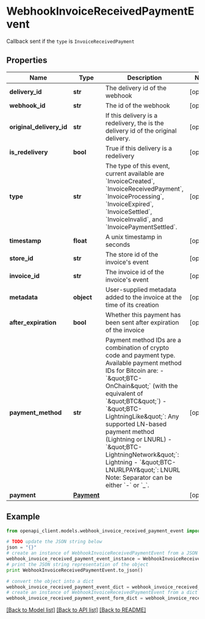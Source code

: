 # WebhookInvoiceReceivedPaymentEvent

Callback sent if the `type` is `InvoiceReceivedPayment`

## Properties
Name | Type | Description | Notes
------------ | ------------- | ------------- | -------------
**delivery_id** | **str** | The delivery id of the webhook | [optional] 
**webhook_id** | **str** | The id of the webhook | [optional] 
**original_delivery_id** | **str** | If this delivery is a redelivery, the is the delivery id of the original delivery. | [optional] 
**is_redelivery** | **bool** | True if this delivery is a redelivery | [optional] 
**type** | **str** | The type of this event, current available are &#x60;InvoiceCreated&#x60;, &#x60;InvoiceReceivedPayment&#x60;, &#x60;InvoiceProcessing&#x60;, &#x60;InvoiceExpired&#x60;, &#x60;InvoiceSettled&#x60;, &#x60;InvoiceInvalid&#x60;, and &#x60;InvoicePaymentSettled&#x60;. | [optional] 
**timestamp** | **float** | A unix timestamp in seconds | [optional] 
**store_id** | **str** | The store id of the invoice&#39;s event | [optional] 
**invoice_id** | **str** | The invoice id of the invoice&#39;s event | [optional] 
**metadata** | **object** | User-supplied metadata added to the invoice at the time of its creation | [optional] 
**after_expiration** | **bool** | Whether this payment has been sent after expiration of the invoice | [optional] 
**payment_method** | **str** | Payment method IDs are a combination of crypto code and payment type. Available payment method IDs for Bitcoin are:   - &#x60;\&quot;BTC-OnChain\&quot;&#x60; (with the equivalent of &#x60;\&quot;BTC\&quot;&#x60;)    -&#x60;\&quot;BTC-LightningLike\&quot;&#x60;: Any supported LN-based payment method (Lightning or LNURL)    - &#x60;\&quot;BTC-LightningNetwork\&quot;&#x60;: Lightning    - &#x60;\&quot;BTC-LNURLPAY\&quot;&#x60;: LNURL        Note: Separator can be either &#x60;-&#x60; or &#x60;_&#x60;. | [optional] 
**payment** | [**Payment**](Payment.md) |  | [optional] 

## Example

```python
from openapi_client.models.webhook_invoice_received_payment_event import WebhookInvoiceReceivedPaymentEvent

# TODO update the JSON string below
json = "{}"
# create an instance of WebhookInvoiceReceivedPaymentEvent from a JSON string
webhook_invoice_received_payment_event_instance = WebhookInvoiceReceivedPaymentEvent.from_json(json)
# print the JSON string representation of the object
print WebhookInvoiceReceivedPaymentEvent.to_json()

# convert the object into a dict
webhook_invoice_received_payment_event_dict = webhook_invoice_received_payment_event_instance.to_dict()
# create an instance of WebhookInvoiceReceivedPaymentEvent from a dict
webhook_invoice_received_payment_event_form_dict = webhook_invoice_received_payment_event.from_dict(webhook_invoice_received_payment_event_dict)
```
[[Back to Model list]](../README.md#documentation-for-models) [[Back to API list]](../README.md#documentation-for-api-endpoints) [[Back to README]](../README.md)


